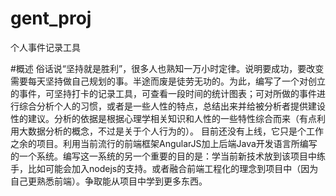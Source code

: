gent_proj
=========

个人事件记录工具

#概述
俗话说“坚持就是胜利”，很多人也熟知一万小时定律。说明要成功，要改变需要每天坚持做自己规划的事。半途而废是徒劳无功的。为此，编写了一个对创立的事件，可坚持打卡的记录工具，可查看一段时间的统计图表；可对所做的事件进行综合分析个人的习惯，或者是一些人性的特点，总结出来并给被分析者提供建设性的建议。分析的依据是根据心理学相关知识和人性的一些特性综合而来（有点利用大数据分析的概念，不过是关于个人行为的）。
目前还没有上线，它只是个工作之余的项目。利用当前流行的前端框架AngularJS加上后端Java开发语言所编写的一个系统。编写这一系统的另一个重要的目的是：学当前新技术放到该项目中练手，比如可能会加入nodejs的支持。或者融合前端工程化的理念到项目中（因为自己更熟悉前端）。争取能从项目中学到更多东西。
